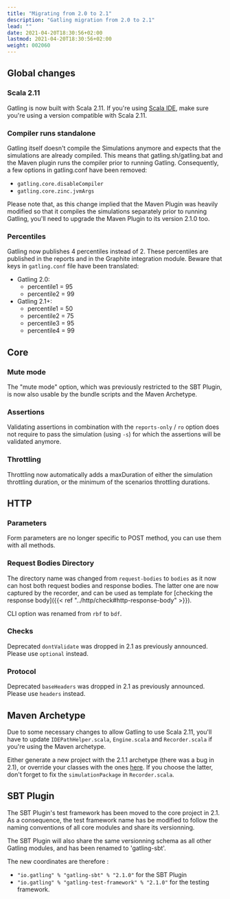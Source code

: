 ```yaml
---
title: "Migrating from 2.0 to 2.1"
description: "Gatling migration from 2.0 to 2.1"
lead: ""
date: 2021-04-20T18:30:56+02:00
lastmod: 2021-04-20T18:30:56+02:00
weight: 002060
---
```


## Global changes

### Scala 2.11

Gatling is now built with Scala 2.11.
If you're using [Scala IDE](http://scala-ide.org/index.html), make sure you're using a version compatible with Scala 2.11.

### Compiler runs standalone

Gatling itself doesn't compile the Simulations anymore and expects that the simulations are already compiled.
This means that gatling.sh/gatling.bat and the Maven plugin runs the compiler prior to running Gatling.
Consequently, a few options in gatling.conf have been removed:

* `gatling.core.disableCompiler`
* `gatling.core.zinc.jvmArgs`

Please note that, as this change implied that the Maven Plugin was heavily modified so that it compiles the simulations
separately prior to running Gatling, you'll need to upgrade the Maven Plugin to its version 2.1.0 too.

### Percentiles

Gatling now publishes 4 percentiles instead of 2.
These percentiles are published in the reports and in the Graphite integration module.
Beware that keys in `gatling.conf` file have been translated:

* Gatling 2.0:
  * percentile1 = 95
  * percentile2 = 99
* Gatling 2.1+:
  * percentile1 = 50
  * percentile2 = 75
  * percentile3 = 95
  * percentile4 = 99

## Core

### Mute mode

The "mute mode" option, which was previously restricted to the SBT Plugin,
is now also usable by the bundle scripts and the Maven Archetype.

### Assertions

Validating assertions in combination with the `reports-only` / `ro` option
does not require to pass the simulation (using `-s`) for which the assertions will be validated anymore.

### Throttling

Throttling now automatically adds a maxDuration of either the simulation throttling duration, or the minimum of the scenarios throttling durations.

## HTTP

### Parameters

Form parameters are no longer specific to POST method, you can use them with all methods.

### Request Bodies Directory

The directory name was changed from `request-bodies` to `bodies` as it now can host both request bodies and response bodies.
The latter one are now captured by the recorder, and can be used as template for [checking the response body]({{< ref "../http/check#http-response-body" >}}).

CLI option was renamed from `rbf` to `bdf`.

### Checks

Deprecated `dontValidate` was dropped in 2.1 as previously announced.
Please use `optional` instead.

### Protocol

Deprecated `baseHeaders` was dropped in 2.1 as previously announced.
Please use `headers` instead.

## Maven Archetype

Due to some necessary changes to allow Gatling to use Scala 2.11, you'll have to update `IDEPathHelper.scala`, `Engine.scala` and `Recorder.scala`
if you're using the Maven archetype.

Either generate a new project with the 2.1.1 archetype (there was a bug in 2.1), or override your classes with the ones [here](https://github.com/gatling/gatling-maven/tree/gatling-maven-parent-2.1.1/gatling-highcharts-maven-archetype/src/main/scala).
If you choose the latter, don't forget to fix the `simulationPackage` in `Recorder.scala`.

## SBT Plugin

The SBT Plugin's test framework has been moved to the core project in 2.1.
As a consequence, the test framework name has be modified to follow the naming conventions of all core modules
and share its versionning.

The SBT Plugin will also share the same versionning schema as all other Gatling modules,
and has been renamed to 'gatling-sbt'.

The new coordinates are therefore :

* `"io.gatling" % "gatling-sbt" % "2.1.0"` for the SBT Plugin
* `"io.gatling" % "gatling-test-framework" % "2.1.0"` for the testing framework.
